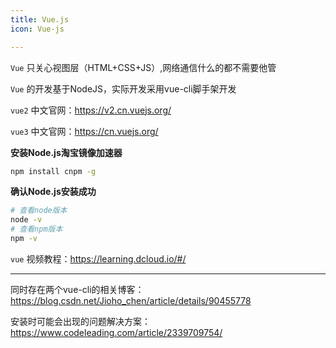 ```yaml
---
title: Vue.js
icon: Vue-js

---
```


`Vue` 只关心视图层（HTML+CSS+JS）,网络通信什么的都不需要他管

`Vue` 的开发基于NodeJS，实际开发采用vue-cli脚手架开发

`vue2` 中文官网：<https://v2.cn.vuejs.org/>

`vue3` 中文官网：<https://cn.vuejs.org/>

**安装Node.js淘宝镜像加速器**

```bash
npm install cnpm -g
```

**确认Node.js安装成功**

```bash
# 查看node版本
node -v
# 查看npm版本
npm -v
```

`vue` 视频教程：<https://learning.dcloud.io/#/>

---

同时存在两个vue-cli的相关博客：<https://blog.csdn.net/Jioho_chen/article/details/90455778>

安装时可能会出现的问题解决方案：<https://www.codeleading.com/article/2339709754/>

